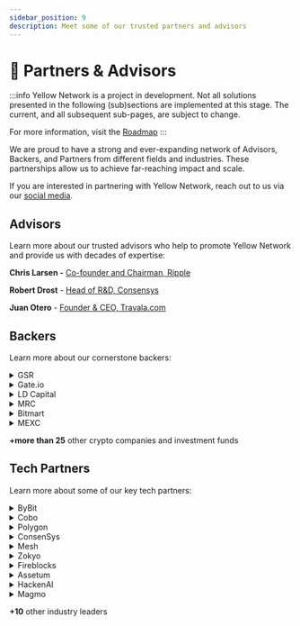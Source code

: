 ```yaml
---
sidebar_position: 9
description: Meet some of our trusted partners and advisors
---
```


# 👥 Partners & Advisors

:::info
Yellow Network is a project in development. Not all solutions presented in the following (sub)sections are implemented at this stage. The current, and all subsequent sub-pages, are subject to change.

For more information, visit the [Roadmap](about/roadmap.md)
:::

We are proud to have a strong and ever-expanding network of Advisors, Backers, and Partners from different fields and industries. These partnerships allow us to achieve far-reaching impact and scale.

If you are interested in partnering with Yellow Network, reach out to us via our [social media](#).

## **Advisors**

Learn more about our trusted advisors who help to promote Yellow Network and provide us with decades of expertise:

**Chris Larsen -** [Co-founder and Chairman, Ripple](https://ripple.com/company/leadership/)

**Robert Drost** - [Head of R\&D, Consensys](https://www.linkedin.com/in/rjdrost/)

**Juan Otero** - [Founder & CEO, Travala.com](https://www.linkedin.com/in/joterovila/?originalSubdomain=au)

## Backers

Learn more about our cornerstone backers:

<details>

<summary>GSR</summary>

Founded in 2013, GSR is a crypto market maker with 300 employees across the globe. GSR specializes in providing liquidity, risk management strategies, and structured products to sophisticated global investors in the digital assets industry. A leadership team of veteran finance and technology executives from Goldman Sachs, Citadel, J.P. Morgan, and Two Sigma, among others, has created one of the world’s fastest and most robust digital asset trading systems.

GSR is deeply embedded in every major sector of the cryptocurrency ecosystem. GRS works with leading cryptocurrency projects, exchanges, funds, and miners as well as financial institutions taking their first steps into the world of digital assets.

</details>

<details>

<summary>Gate.io</summary>

Founded in 2013, Gate.io has strived to provide its users with the best trading experience in the last 8 years. In terms of trading volume, Gate.io is one of the top 10 crypto exchanges in the world listing crypto assets that are great in quality and have a high rate of return.

</details>

<details>

<summary>LD Capital</summary>

LD Capital is a leading crypto fund in investment and trading in primary and secondary markets, whose sub-funds include Beco Fund, FoF, hedge fund, Meta Fund, etc. Since its establishment in 2016, LD Capital has successively invested in more than 300 enterprises. With a highly professional global team and unique industrial resource advantages, LD Capital has laid its emphasis on offering superb services after investments, aiming to support the project in enhancing its long-term value and ecological investment throughout the life cycle.

More on [https://medium.com/yellow-blog/ld-capital-establishes-strategic-partnership-with-web3-disruptor-yellow-c0ccd59b7ebf](https://medium.com/yellow-blog/ld-capital-establishes-strategic-partnership-with-web3-disruptor-yellow-c0ccd59b7ebf)

</details>

<details>

<summary>MRC</summary>

A Blockchain Advisory and Investment Firm, incubating and accelerating early-stage startups since 2019.

More on [https://medium.com/yellow-blog/moonrock-capital-enter-a-strategic-partnership-with-yellow-7574a3aa2fce](https://medium.com/yellow-blog/moonrock-capital-enter-a-strategic-partnership-with-yellow-7574a3aa2fce)

</details>

<details>

<summary>Bitmart</summary>

A fifth-generation blockchain that aims to bring a paradigm shift from a for-profit to a for-benefit economy.

5ire intends to be the leading blockchain ecosystem to solve sustainability issues with its proprietary nPoS-based algorithm. 5ireChain’s network acts as a governance structure that democratically empowers and incentivizes DAOs and Working Groups that accelerate the implementation of the UN 2030 Agenda. 5ire technology stack offers protocol-level SDG oracles, cross-chain interoperability, Metaverses, WebAssembly and EVM smart contracts, Real-time economy data collection and telemetry with IoT, AR/VR, smart sensors, and incentivized AI SDG analysis.

More on [https://medium.com/yellow-blog/5ire-joins-yellow-to-facilitate-adoption-of-the-web3-broker-clearing-network-b8c3fbe3faa0](https://medium.com/yellow-blog/5ire-joins-yellow-to-facilitate-adoption-of-the-web3-broker-clearing-network-b8c3fbe3faa0)

</details>

<details>

<summary>MEXC</summary>

Founded in 2018, MEXC Global is known as the exchange of high-performance and mega transaction matching technology. The team at MEXC Global is some of the first movers and pioneers of financial and blockchain technology. Currently, MEXC Global caters to 10 M+ users in more than 170 countries around the world and we have just started. This magnificent achievement is a significant milestone, and MEXC Global aims to become the go-to platform for new traders and experienced investors as they move forward in their financial journey.

MEXC has a presence over and across major continents and jurisdictions around the globe and is regulated, either directly or through affiliates, by some of the world's most renowned jurisdictions. MEXC Global also offers localized language support for investors from different countries, making it easier for them to trade. The exchange at MEXC Global is a high-performance trading engine that has been developed by experts from the banking industry and is capable of completing 1.4 million transactions per second, which results in groundbreaking efficiency and enhanced performance. User security is of top priority at MEXC Global because of which our servers are hosted independently across multiple countries ensuring optimal data integrity and security.

</details>



****+more than 25**** other crypto companies and investment funds

## Tech Partners

Learn more about some of our key tech partners:

<details>

<summary>ByBit</summary>

Qredo is rearchitecting digital asset ownership and blockchain connectivity. A radical new approach to bring liquidity and capital efficiency to the blockchain economy, Qredo has pioneered the first decentralized trustless multi-party computation (MPC) custodial network. This advancement enables Qredo to offer decentralized custody, native cross-chain swaps, and cross-platform liquidity access.

Qredo works at the cutting-edge of cybersecurity and blockchain. By utilizing the latest innovations in cryptography and distributed ledger technology, Qredo delivers a powerful global network for securing and trading digital assets.

[https://www.qredo.com/](https://www.qredo.com/)

</details>

<details>

<summary>Cobo</summary>

Cobo is Asia-Pacific’s largest crypto custodian. Trusted by over 300 institutions and HNWIs to grow and protect their crypto assets, the company focuses on building scalable infrastructure and powering the Web 3.0 revolution around the world. Its proprietary DeFi asset management services crossed the 1.5B AuM mark and achieved a unique risk to reward profile that rivals top hedge funds - without over-exposure to headwinds. As a strong blockchain and DeFi infrastructure builder, Cobo provides Software-as-a-Service products WaaS (wallet), Daas (DeFi), MaaS (NFT Minting) and StaaS (Staking). Amongst other projects, Cobo’s incubator arm also enriches the DeFi ecosystem through its investments in early stage innovative and promising DeFi projects. Its respected security team also features regularly in crypto communities for its contribution towards protecting the crypto ecosystem and patching the vulnerabilities in protocols.

[https://www.cobo.com/](https://www.cobo.com/)

</details>

<details>

<summary>Polygon</summary>

Polygon believes in Web3 for all. Polygon is a decentralized Ethereum scaling platform that enables developers to build scalable user-friendly dApps with low transaction fees without ever sacrificing on security.

[https://polygon.technology/](https://polygon.technology/)

</details>

<details>

<summary>ConsenSys</summary>

ConsenSys is the leading Ethereum software company. We enable developers, enterprises, and people worldwide to build next-generation applications, launch modern financial infrastructure, and access the decentralized web. Our product suite, composed of [Infura](https://infura.io/), [Quorum](https://consensys.net/quorum), [Truffle](http://trufflesuite.com/), [Codefi](https://codefi.consensys.net/), [MetaMask](https://metamask.io/), and [Diligence](https://consensys.net/diligence), serves millions of users, supports billions of blockchain-based queries for our clients, and has handled billions of dollars in digital assets. Ethereum is the largest programmable blockchain in the world, leading in business adoption, developer community, and DeFi activity. On this trusted, open source foundation, we are building the digital economy of tomorrow.

[https://consensys.net/](https://consensys.net/)

</details>

<details>

<summary>Mesh</summary>

ConsenSys Mesh (a.k.a. MESH) is an accelerator, incubator, investor and enabler of blockchain technology solutions. Founded in 2015 by Ethereum co-founder Joseph Lubin, MESH is a network of loosely coupled, tightly aligned teams, products and investments with a single mission to champion global adoption and awareness of groundbreaking technologies in Web3.

[https://www.mesh.xyz/](https://www.mesh.xyz/)

</details>

<details>

<summary>Zokyo</summary>

Zokyo is run by the engineers that built, ran or secured some of the largest cryptocurrency companies to date.\
\
Our team consists of crypto industry pioneers, veteran ethical hackers that have earned bounties from several Fortune 200 companies including (Uber, Paypal, Facebook, LinkedIn, etc), designers, engineers, tokenomic experts, advanced crypto traders, and experienced investors.

Our founder, Hartej Sawhney, co-founded Hosho, ranked #1 Smart Contract Auditor in 2019 by Forbes.

As industry pioneers, our team has played a key role in elevating standards in the digital asset ecosystem and introducing products and services that have set the industry benchmark for security, transparency, and compliance. Zokyo's efforts have been recognized as paving the way for the ongoing institutionalization of the industry.

[https://www.zokyo.io/](https://www.zokyo.io/)

</details>

<details>

<summary>Fireblocks</summary>

For institutions that need to store and move digital assets without the operational or security headache.

Fireblocks streamlines operations by bringing all your exchanges, OTCs, counterparties, hot wallets, and custodians into one platform. Wallets, deposit addresses, and API credentials are secured using patent-pending chip isolation technology and the newest breakthrough in cryptography (MPC). Institutions are using Fireblocks to move funds securely in seconds – instead of hours.

[https://www.fireblocks.com/](https://www.fireblocks.com/)

</details>

<details>

<summary>Assetum</summary>

[https://www.assetum.io/](https://www.assetum.io/)

</details>

<details>

<summary>HackenAI</summary>

Web3 Cybersecurity Auditor

[https://hacken.io/](https://hacken.io/)

</details>

<details>

<summary>Magmo</summary>

Web3 scalability solutions

[https://magmo.com/](https://magmo.com/)

</details>

****+10**** other industry leaders
